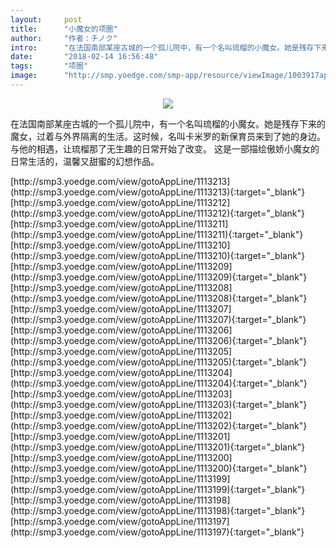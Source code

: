 ```yaml
---
layout:     post
title:      "小魔女的项圈"
author:     "作者：チノク"
intro:      "在法国南部某座古城的一个孤儿院中，有一个名叫琉榴的小魔女。她是残存下来的魔女，过着与外界隔离的生活。这时候，名叫卡米罗的新保育员来到了她的身边。与他的相遇，让琉榴那了无生趣的日常开始了改变。 这是一部描绘傲娇小魔女的日常生活的，温馨又甜蜜的幻想作品。"
date:       "2018-02-14 16:56:48"
tags:       "项圈"
image:      "http://smp.yoedge.com/smp-app/resource/viewImage/1003917appline.png"
---
```

<div style="text-align: center">
<p><img src="http://smp.yoedge.com/smp-app/resource/viewImage/1003917appline.png"/></p>
</div>
<p class="post-meta">
<span>在法国南部某座古城的一个孤儿院中，有一个名叫琉榴的小魔女。她是残存下来的魔女，过着与外界隔离的生活。这时候，名叫卡米罗的新保育员来到了她的身边。与他的相遇，让琉榴那了无生趣的日常开始了改变。 这是一部描绘傲娇小魔女的日常生活的，温馨又甜蜜的幻想作品。</span>
</p>
[http://smp3.yoedge.com/view/gotoAppLine/1113213](http://smp3.yoedge.com/view/gotoAppLine/1113213){:target="_blank"}
[http://smp3.yoedge.com/view/gotoAppLine/1113212](http://smp3.yoedge.com/view/gotoAppLine/1113212){:target="_blank"}
[http://smp3.yoedge.com/view/gotoAppLine/1113211](http://smp3.yoedge.com/view/gotoAppLine/1113211){:target="_blank"}
[http://smp3.yoedge.com/view/gotoAppLine/1113210](http://smp3.yoedge.com/view/gotoAppLine/1113210){:target="_blank"}
[http://smp3.yoedge.com/view/gotoAppLine/1113209](http://smp3.yoedge.com/view/gotoAppLine/1113209){:target="_blank"}
[http://smp3.yoedge.com/view/gotoAppLine/1113208](http://smp3.yoedge.com/view/gotoAppLine/1113208){:target="_blank"}
[http://smp3.yoedge.com/view/gotoAppLine/1113207](http://smp3.yoedge.com/view/gotoAppLine/1113207){:target="_blank"}
[http://smp3.yoedge.com/view/gotoAppLine/1113206](http://smp3.yoedge.com/view/gotoAppLine/1113206){:target="_blank"}
[http://smp3.yoedge.com/view/gotoAppLine/1113205](http://smp3.yoedge.com/view/gotoAppLine/1113205){:target="_blank"}
[http://smp3.yoedge.com/view/gotoAppLine/1113204](http://smp3.yoedge.com/view/gotoAppLine/1113204){:target="_blank"}
[http://smp3.yoedge.com/view/gotoAppLine/1113203](http://smp3.yoedge.com/view/gotoAppLine/1113203){:target="_blank"}
[http://smp3.yoedge.com/view/gotoAppLine/1113202](http://smp3.yoedge.com/view/gotoAppLine/1113202){:target="_blank"}
[http://smp3.yoedge.com/view/gotoAppLine/1113201](http://smp3.yoedge.com/view/gotoAppLine/1113201){:target="_blank"}
[http://smp3.yoedge.com/view/gotoAppLine/1113200](http://smp3.yoedge.com/view/gotoAppLine/1113200){:target="_blank"}
[http://smp3.yoedge.com/view/gotoAppLine/1113199](http://smp3.yoedge.com/view/gotoAppLine/1113199){:target="_blank"}
[http://smp3.yoedge.com/view/gotoAppLine/1113198](http://smp3.yoedge.com/view/gotoAppLine/1113198){:target="_blank"}
[http://smp3.yoedge.com/view/gotoAppLine/1113197](http://smp3.yoedge.com/view/gotoAppLine/1113197){:target="_blank"}


